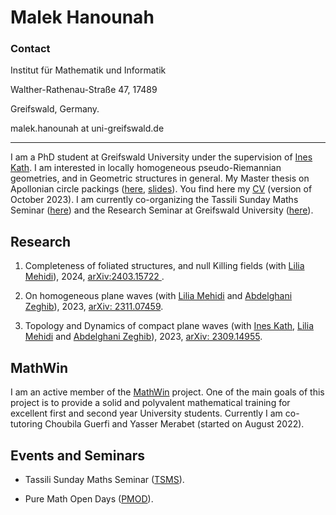 # Malek Hanounah
### Contact 
Institut für Mathematik und Informatik

Walther-Rathenau-Straße 47, 17489

Greifswald, Germany.

malek.hanounah at uni-greifswald.de 

--------------------------------------------------------
I am a PhD student at Greifswald University under the supervision of [Ines Kath](https://math-inf.uni-greifswald.de/institut/ueber-uns/mitarbeitende/kath/). I am interested in locally homogeneous pseudo-Riemannian geometries, and in Geometric structures in general. 
My Master thesis on Apollonian circle packings ([here](https://drive.google.com/file/d/12N36Iyyq2KrwBQ_KjhLNsZJuQL9_NLsq/view?usp=sharing), [slides](https://drive.google.com/file/d/10tKowDKs3TsrwXf91NMXwWzTU_OEzI0R/view)). You find here my [CV](https://drive.google.com/file/d/1B-CkZD9cGn8D5XsIuRrrfRpQCmclnE2x/view?usp=sharing) (version of October 2023).
I am currently co-organizing the Tassili Sunday Maths Seminar ([here](https://sites.google.com/view/tsmseminar-maths/home?pli=1)) and the Research Seminar at Greifswald University ([here](https://math-inf.uni-greifswald.de/forschung/algebra-geometrie-und-topologie/analysis/)).

## Research 

1. Completeness of foliated structures, and null Killing fields (with [Lilia Mehidi](https://mehidi.pages.math.cnrs.fr/siteweb/)), 2024, [arXiv:2403.15722
](https://arxiv.org/abs/2403.15722).

2. On homogeneous plane waves (with [Lilia Mehidi](https://mehidi.pages.math.cnrs.fr/siteweb/) and [Abdelghani Zeghib](https://perso.ens-lyon.fr/zeghib/)), 2023, [arXiv: 2311.07459](https://arxiv.org/abs/2311.07459).

3. Topology and Dynamics of compact plane waves (with [Ines Kath](https://math-inf.uni-greifswald.de/institut/ueber-uns/mitarbeitende/kath/), [Lilia Mehidi](https://mehidi.pages.math.cnrs.fr/siteweb/) and [Abdelghani Zeghib](https://perso.ens-lyon.fr/zeghib/)), 2023, [arXiv: 2309.14955](https://arxiv.org/abs/2309.14955).



## MathWin

I am an active member of the [MathWin](https://mathwin.org/about/) project. One of the main goals of this project is to provide a solid and polyvalent mathematical training for excellent first and second year University students. Currently I am co-tutoring Choubila Guerfi and Yasser Merabet (started on August 2022).

## Events and Seminars

- Tassili Sunday Maths Seminar ([TSMS](https://sites.google.com/view/tsmseminar-maths/home?pli=1)).

- Pure Math Open Days ([PMOD](https://sites.google.com/view/puremathopendays/home?authuser=0)).

 
